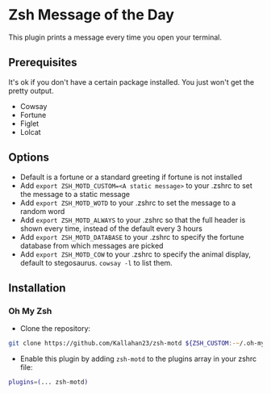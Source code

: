 # Zsh Message of the Day

This plugin prints a message every time you open your terminal.

## Prerequisites

It's ok if you don't have a certain package installed. You just won't get the pretty output.

- Cowsay
- Fortune
- Figlet
- Lolcat

## Options

- Default is a fortune or a standard greeting if fortune is not installed
- Add `export ZSH_MOTD_CUSTOM=<A static message>` to your .zshrc to set the message to a static message
- Add `export ZSH_MOTD_WOTD` to your .zshrc to set the message to a random word
- Add `export ZSH_MOTD_ALWAYS` to your .zshrc so that the full header is shown every time, instead of the default every 3 hours
- Add `export ZSH_MOTD_DATABASE` to your .zshrc to specify the fortune database from which messages are picked
- Add `export ZSH_MOTD_COW` to your .zshrc to specify the animal display, default to stegosaurus. `cowsay -l` to list them.

## Installation

### Oh My Zsh

- Clone the repository:

```zsh
git clone https://github.com/Kallahan23/zsh-motd ${ZSH_CUSTOM:-~/.oh-my-zsh/custom}/plugins/zsh-motd
```

- Enable this plugin by adding `zsh-motd` to the plugins array in your zshrc file:

```zsh
plugins=(... zsh-motd)
```
